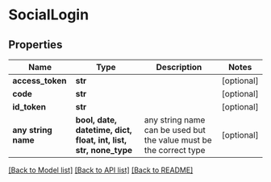 # SocialLogin


## Properties
Name | Type | Description | Notes
------------ | ------------- | ------------- | -------------
**access_token** | **str** |  | [optional] 
**code** | **str** |  | [optional] 
**id_token** | **str** |  | [optional] 
**any string name** | **bool, date, datetime, dict, float, int, list, str, none_type** | any string name can be used but the value must be the correct type | [optional]

[[Back to Model list]](../README.md#documentation-for-models) [[Back to API list]](../README.md#documentation-for-api-endpoints) [[Back to README]](../README.md)


